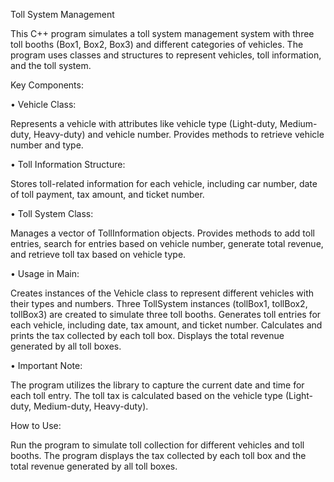 Toll System Management

This C++ program simulates a toll system management system with three toll booths (Box1, Box2, Box3) and different categories of vehicles. The program uses classes and structures to represent vehicles, toll information, and the toll system.

Key Components:

•	Vehicle Class:

Represents a vehicle with attributes like vehicle type (Light-duty, Medium-duty, Heavy-duty) and vehicle number.
Provides methods to retrieve vehicle number and type.

•	Toll Information Structure:

Stores toll-related information for each vehicle, including car number, date of toll payment, tax amount, and ticket number.

•	Toll System Class:

Manages a vector of TollInformation objects.
Provides methods to add toll entries, search for entries based on vehicle number, generate total revenue, and retrieve toll tax based on vehicle type.

•	Usage in Main:

Creates instances of the Vehicle class to represent different vehicles with their types and numbers.
Three TollSystem instances (tollBox1, tollBox2, tollBox3) are created to simulate three toll booths.
Generates toll entries for each vehicle, including date, tax amount, and ticket number.
Calculates and prints the tax collected by each toll box.
Displays the total revenue generated by all toll boxes.

•	Important Note:

The program utilizes the <ctime> library to capture the current date and time for each toll entry.
The toll tax is calculated based on the vehicle type (Light-duty, Medium-duty, Heavy-duty).


How to Use:

Run the program to simulate toll collection for different vehicles and toll booths.
The program displays the tax collected by each toll box and the total revenue generated by all toll boxes.


